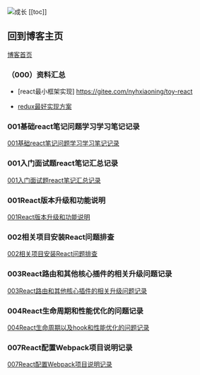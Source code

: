 
![成长](/images/home.png)
[[toc]]


## 回到博客主页
[博客首页](./../README.md)  


### （000）资料汇总
- [react最小框架实现]
https://gitee.com/nyhxiaoning/toy-react

- [redux最好实现方案](https://juejin.cn/post/7101688098781659172)


### 001基础react笔记问题学习学习笔记记录
[001基础react笔记问题学习学习笔记记录](./001React%E7%89%88%E6%9C%AC%E5%8D%87%E7%BA%A7%E5%92%8C%E5%8A%9F%E8%83%BD%E8%AF%B4%E6%98%8E.md)


### 001入门面试题react笔记汇总记录
[001入门面试题react笔记汇总记录](./001%E5%85%A5%E9%97%A8%E9%9D%A2%E8%AF%95%E9%A2%98react%E7%AC%94%E8%AE%B0%E6%B1%87%E6%80%BB%E8%AE%B0%E5%BD%95.md)

### 001React版本升级和功能说明
[001React版本升级和功能说明](./001React%E7%89%88%E6%9C%AC%E5%8D%87%E7%BA%A7%E5%92%8C%E5%8A%9F%E8%83%BD%E8%AF%B4%E6%98%8E.md)

### 002相关项目安装React问题排查
[002相关项目安装React问题排查](./002%E7%9B%B8%E5%85%B3%E9%A1%B9%E7%9B%AE%E5%AE%89%E8%A3%85React%E9%97%AE%E9%A2%98%E6%8E%92%E6%9F%A5.md)


### 003React路由和其他核心插件的相关升级问题记录
[003React路由和其他核心插件的相关升级问题记录](./003React%E8%B7%AF%E7%94%B1%E5%92%8C%E5%85%B6%E4%BB%96%E6%A0%B8%E5%BF%83%E6%8F%92%E4%BB%B6%E7%9A%84%E7%9B%B8%E5%85%B3%E5%8D%87%E7%BA%A7%E9%97%AE%E9%A2%98%E8%AE%B0%E5%BD%95.md)


### 004React生命周期和性能优化的问题记录
[004React生命周期以及hook和性能优化的问题记录](./004React%E7%94%9F%E5%91%BD%E5%91%A8%E6%9C%9F%E4%BB%A5%E5%8F%8Ahook%E5%92%8C%E6%80%A7%E8%83%BD%E4%BC%98%E5%8C%96%E7%9A%84%E9%97%AE%E9%A2%98%E8%AE%B0%E5%BD%95.md)





### 007React配置Webpack项目说明记录
[007React配置Webpack项目说明记录](./007React%E9%85%8D%E7%BD%AEWebpack%E9%A1%B9%E7%9B%AE%E8%AF%B4%E6%98%8E%E8%AE%B0%E5%BD%95.md)